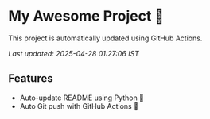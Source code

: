 # My Awesome Project 🚀

This project is automatically updated using GitHub Actions.

_Last updated: 2025-04-28 01:27:06 IST_

## Features
- Auto-update README using Python 🐍
- Auto Git push with GitHub Actions 🤖
